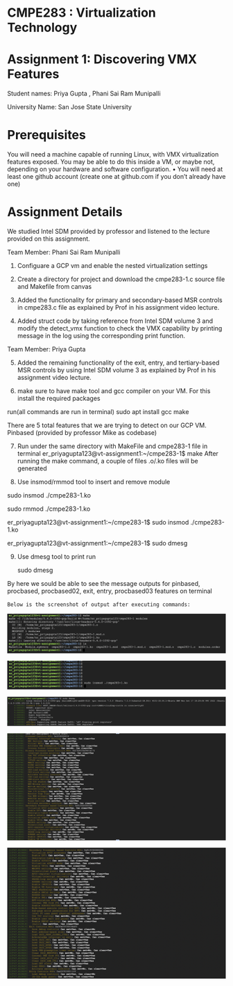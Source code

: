 
# CMPE283 : Virtualization Technology

# Assignment 1: Discovering VMX Features

 Student names: Priya Gupta , Phani Sai Ram Munipalli

 University Name: San Jose State University

# Prerequisites

You will need a machine capable of running Linux, with VMX virtualization features exposed.
You may be able to do this inside a VM, or maybe not, depending on your hardware and software configuration. • You will need at least one github account (create one at github.com if you don’t already have one)

# Assignment Details

We studied Intel SDM provided by professor and listened to the lecture provided on this assignment.

Team Member: Phani Sai Ram Munipalli 

1. Configuare a GCP vm and enable the nested virtualization settings

2. Create a directory for project and download the cmpe283-1.c source file and Makefile from canvas

3. Added the functionality for primary and secondary-based MSR controls in cmpe283.c file 
as explained by Prof in his assignment video lecture.

4. Added struct code by taking reference from Intel SDM volume 3 and modify the detect_vmx function to check the VMX capability by printing message in the log using the corresponding print function.

Team Member: Priya Gupta 

5. Added the remaining functionality of the exit, entry, and tertiary-based MSR controls by using Intel SDM volume 3 as explained by Prof in his assignment video lecture.

6. make sure to have make tool and gcc compiler on your VM. For this install the required packages 

run(all commands are run in terminal) 
     sudo apt install gcc make 
     
There are 5 total features that we are trying to detect on our GCP VM.
Pinbased (provided by professor Mike as codebase) 

7. Run under the same directory with MakeFile and cmpe283-1 file in terminal er_priyagupta123@vt-assignment1:~/cmpe283-1$ make
After running the make command, a couple of files .o/.ko files will be generated

8. Use insmod/rmmod tool to insert and remove module

 sudo insmod ./cmpe283-1.ko 
     
 sudo rmmod ./cmpe283-1.ko
  
er_priyagupta123@vt-assignment1:~/cmpe283-1$ sudo insmod ./cmpe283-1.ko

er_priyagupta123@vt-assignment1:~/cmpe283-1$ sudo dmesg

9. Use dmesg tool to print run 

    sudo dmesg

By here we sould be able to see the message outputs for pinbased, procbased, procbased02, exit, entry, procbased03 features on terminal
    
    Below is the screenshot of output after executing commands:
   
   ![VT_Assignment](/images/screenshot3.png)
   
   ![VT_Assignment](/images/screenshot5.png)
   
   ![VT_Assignment](/images/screenshot4.png)
    
   ![VT_Assignment](/images/screenshot1.png)
     
   ![VT_Assignment](/images/screenshot2.png)

